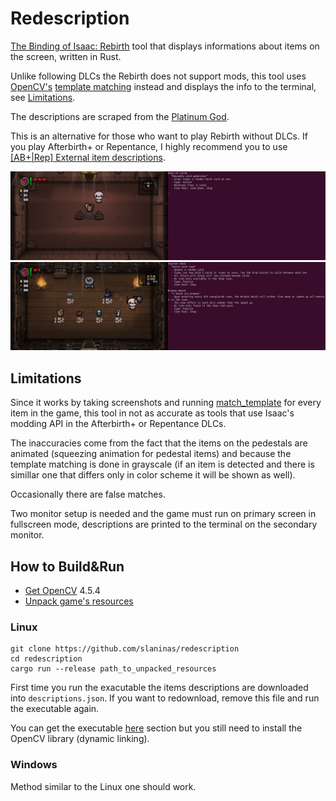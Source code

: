 # Redescription
[The Binding of Isaac: Rebirth](https://store.steampowered.com/app/250900/The_Binding_of_Isaac_Rebirth/) tool that displays informations about items on the screen, written in Rust.

Unlike following DLCs the Rebirth does not support mods, this tool uses [OpenCV's](https://opencv.org/)
[template matching](https://docs.opencv.org/4.x/df/dfb/group__imgproc__object.html#ga586ebfb0a7fb604b35a23d85391329be) instead and displays the info to the 
terminal, see [Limitations](https://github.com/slaninas/rebirth-descriptions/new/master?readme=1#limitations).

The descriptions are scraped from the [Platinum God](https://platinumgod.co.uk/rebirth).

This is an alternative for those who want to play Rebirth without DLCs.
If you play Afterbirth+ or Repentance, I highly recommend you to use [[AB+|Rep] External item descriptions](https://steamcommunity.com/sharedfiles/filedetails/?id=836319872).

<img src="https://github.com/slaninas/redescription/blob/master/screenshots/deck.png">
<img src="https://github.com/slaninas/redescription/blob/master/screenshots/shop.png">

## Limitations
Since it works by taking screenshots and running [match_template](https://docs.rs/opencv/latest/opencv/imgproc/fn.match_template.html)
for every item in the game, this tool in not as accurate as tools that use Isaac's modding API in the Afterbirth+ or Repentance DLCs.

The inaccuracies come from the fact that the items on the pedestals are animated (squeezing animation for pedestal items)
and because the template matching is done in grayscale
(if an item is detected and there is simillar one that differs only in color scheme it will be shown as well).

Occasionally there are false matches.

Two monitor setup is needed and the game must run on primary screen in fullscreen mode, descriptions are printed to the terminal on the secondary monitor.

## How to Build&Run
- [Get OpenCV](https://github.com/twistedfall/opencv-rust#getting-opencv) 4.5.4
- [Unpack game's resources](https://www.reddit.com/r/themoddingofisaac/comments/3rw1a7/modding_tutorial_part_1/)

### Linux
```
git clone https://github.com/slaninas/redescription
cd redescription
cargo run --release path_to_unpacked_resources
```

First time you run the exacutable the items descriptions are downloaded into `descriptions.json`. If you want to redownload, remove this file and run the executable again.

You can get the executable [here](https://github.com/slaninas/redescription/releases) section but you still need to install the OpenCV library (dynamic linking).


### Windows
Method similar to the Linux one should work.

